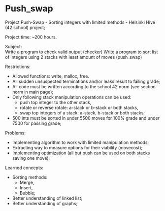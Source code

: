 # Push_swap
Project Push-Swap - Sorting integers with limited methods - Helsinki Hive (42 school) project;

Project time: ~200 hours.

Subject:  
Write a program to check valid output (checker) 
Write a program to sort list of integers using 2 stacks with least amount of moves (push_swap)

Restrictions: 

- Allowed functions: write, malloc, free.
- All sudden unsuspected terminations and/or leaks result to failing grade;  
- All code must be written according to the school 42 norm (see section norm in main page);  
- Only following stack manipulation operations can be used:
  - push top integer to the other stack, 
  - rotate or reverse rotate: a-stack or b-stack or both stacks,  
  - swap top integers of a stack: a-stack, b-stack or both stacks; 
- 500 ints must be sorted in under 5500 moves for 100% grade and under 7500 for passing grade;
  
Problems:
- Implementing algorithm to work with limited manipulation methods;  
- Extracting way to measure options for their viability (movecost);  
- Implementing optimization (all but push can be used on both stacks saving one move);  

Learned concepts: 

- Sorting methods:
  - Merge,  
  - Insert,  
  - Bubble;  
- Better understanding of linked list;  
- Better understanding of graphs;

